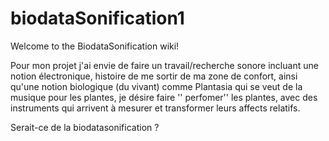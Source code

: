 # biodataSonification1

Welcome to the BiodataSonification wiki!

Pour mon projet j'ai envie de faire un travail/recherche sonore incluant une notion électronique, histoire de me sortir de ma zone de confort, ainsi qu'une notion biologique (du vivant) comme Plantasia qui se veut de la musique pour les plantes, je désire faire '' perfomer'' les plantes, avec des instruments qui arrivent à mesurer et transformer leurs affects relatifs.

Serait-ce de la biodatasonification ?
